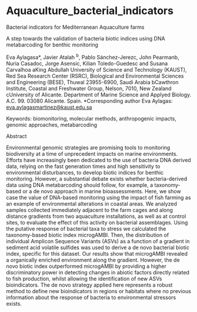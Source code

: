 # Aquaculture_bacterial_indicators
Bacterial indicators for Mediterranean Aquaculture farms

A step towards the validation of bacteria biotic indices using DNA metabarcoding for benthic monitoring

Eva Aylagasa*, Javier Atalah <sup>b</sup>, Pablo Sánchez-Jerezc, John Pearmanb, Nuria Casadoc, Jorge Asensic, Kilian Toledo-Guedesc and Susana Carvalhoa 
aKing Abdullah University of Science and Technology (KAUST), Red Sea Research Center (RSRC), Biological and Environmental Sciences and Engineering (BESE), Thuwal 23955-6900, Saudi Arabia
bCawthron Institute, Coastal and Freshwater Group, Nelson, 7010, New Zealand
cUniversity of Alicante. Department of Marine Science and Applyed Biology. A.C. 99. 03080 Alicante. Spain.
*Corresponding author
Eva Aylagas: eva.aylagasmartinez@kaust.edu.sa


Keywords: biomonitoring, molecular methods, anthropogenic impacts, genomic approaches, metabarcoding

Abstract

Environmental genomic strategies are promising tools to monitoring biodiversity at a time of unprecedent impacts on marine environments. Efforts have increasingly been dedicated to the use of bacteria DNA derived data, relying on the fast generation times and high sensitivity to environmental disturbances, to develop biotic indices for benthic monitoring. However, 
a substantial debate exists whether bacteria-derived data using DNA metabarcoding should follow, for example, a taxonomy-based or a de novo approach in marine bioassessments. Here, we show case the value of DNA-based monitoring using the impact of fish farming as an example of environmental alterations in coastal areas. We analyzed samples collected immediately adjacent to the farm cages and along distance gradients from two aquaculture installations, as well as at control sites, to evaluate the effect of this activity on bacterial assemblages. Using the putative response of bacterial taxa to stress we calculated the taxonomy-based biotic index microgAMBI. Then, the distribution of individual Amplicon Sequence Variants (ASVs) as a function of a gradient in sediment acid volatile sulfides  was used to derive a de novo bacterial biotic index, specific for this dataset. Our results show that microgAMBI revealed a organically enriched environment along the gradient. However, the de novo biotic index outperformed microgAMBI by providing a higher discriminatory power in detecting changes in abiotic factors directly related to fish production, whilst allowing the identification of new ASVs bioindicators. The de novo strategy applied here represents a robust method to define new bioindicators in regions or habitats where no previous information about the response of bacteria to environmental stressors exists. 


